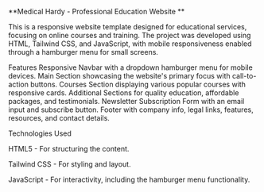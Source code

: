
**Medical Hardy - Professional Education Website
**



This is a responsive website template designed for educational services, focusing on online courses and training. The project was developed using HTML, Tailwind CSS, and JavaScript, with mobile responsiveness enabled through a hamburger menu for small screens.

Features
Responsive Navbar with a dropdown hamburger menu for mobile devices.
Main Section showcasing the website's primary focus with call-to-action buttons.
Courses Section displaying various popular courses with responsive cards.
Additional Sections for quality education, affordable packages, and testimonials.
Newsletter Subscription Form with an email input and subscribe button.
Footer with company info, legal links, features, resources, and contact details.


Technologies Used


HTML5 - For structuring the content.


Tailwind CSS - For styling and layout.


JavaScript - For interactivity, including the hamburger menu functionality.
